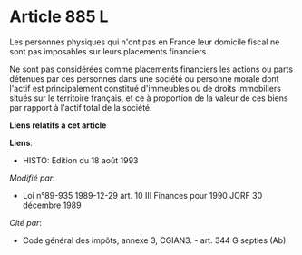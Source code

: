 # Article 885 L

Les personnes physiques qui n'ont pas en France leur domicile fiscal ne sont pas imposables sur leurs placements financiers.

Ne sont pas considérées comme placements financiers les actions ou parts détenues par ces personnes dans une société ou
personne morale dont l'actif est principalement constitué d'immeubles ou de droits immobiliers situés sur le territoire
français, et ce à proportion de la valeur de ces biens par rapport à l'actif total de la société.

**Liens relatifs à cet article**

**Liens**:

  - HISTO: Edition du 18 août 1993

_Modifié par_:

  - Loi n°89-935 1989-12-29 art. 10 III Finances pour 1990 JORF 30 décembre 1989

_Cité par_:

  - Code général des impôts, annexe 3, CGIAN3. - art. 344 G septies (Ab)
